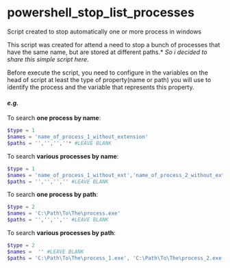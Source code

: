 # powershell_stop_list_processes
Script created to stop automatically one or more process in windows

This script was created for attend a need to stop a bunch of processes that have the same name, but are stored at different paths.*
*So i decided to share this simple script here.*


Before execute the script, you need to configure in the variables on the head of script at least the type of property(name or path) you will use to identify the process and the variable that represents this property.

#### *e.g.*


To search **one process by name**:

```powershell
$type = 1
$names = 'name_of_process_1_without_extension'
$paths = '','','',''* #LEAVE BLANK
```

To search **various processes by name**:

```powershell
$type = 1
$names = 'name_of_process_1_without_ext','name_of_process_2_without_ext','name_of_process_2_without_ext'
$paths = '','','','' #LEAVE BLANK
```

To search **one process by path**:

```powershell
$type = 2
$names = 'C:\Path\To\The\process.exe'
$paths = '','','','' #LEAVE BLANK
```

To search **various processes by path**:

```powershell
$type = 2
$names =  '' #LEAVE BLANK
$paths = 'C:\Path\To\The\process_1.exe', 'C:\Path\To\The\process_2.exe', 'C:\Path\To\The\process_3.exe'
```

